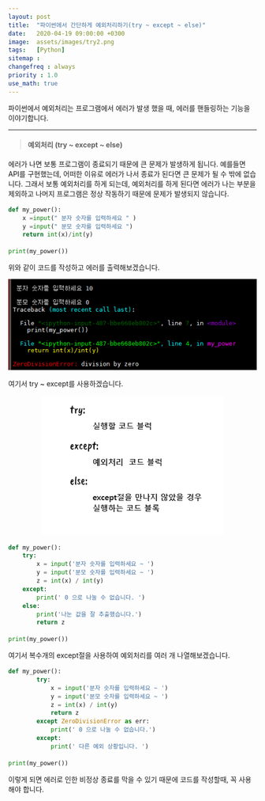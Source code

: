 ```yaml
---
layout: post
title:  "파이썬에서 간단하게 예외처리하기(try ~ except ~ else)"
date:   2020-04-19 09:00:00 +0300
image:  assets/images/try2.png
tags:   [Python]
sitemap :
changefreq : always
priority : 1.0
use_math: true
---
```



파이썬에서 예외처리는 프로그램에서 에러가 발생 했을 때, 에러를 핸들링하는 기능을 이야기합니다.

-------

> #### 예외처리 (try ~ except ~ else)

에러가 나면 보통 프로그램이 종료되기 때문에 큰 문제가 발생하게 됩니다. 예를들면 API를 구현했는데, 어떠한 이유로 에러가 나서 종료가 된다면 큰 문제가 될 수 밖에 없습니다. 그래서 보통 예외처리를 하게 되는데, 예외처리를 하게 된다면 에러가 나는 부분을 제외하고 나머지 프로그램은 정상 작동하기 때문에 문제가 발생되지 않습니다. 



```python
def my_power():
    x =input(" 분자 숫자를 입력하세요 " )
    y =input(" 분모 숫자를 입력하세요 ")
    return int(x)/int(y)

print(my_power())
```


위와 같이 코드를 작성하고 에러를 출력해보겠습니다.


<center><img src="../assets//images/try.png" ></center>

 
여기서 try ~ except를 사용하겠습니다.


<center><img src="../assets//images/try2.png" ></center>


```python
def my_power():
    try:
        x = input('분자 숫자를 입력하세요 ~ ')
        y = input('분모 숫자를 입력하세요 ~ ')
        z = int(x) / int(y)
    except:
        print(' 0 으로 나눌 수 없습니다. ')
    else:
        print('나눈 값을 잘 추출했습니다.')
        return z
	
print(my_power())
```

여기서 복수개의 except절을 사용하여 예외처리를 여러 개 나열해보겠습니다. 

```python
def my_power():
        try:
            x = input('분자 숫자를 입력하세요 ~ ')
            y = input('분모 숫자를 입력하세요 ~ ')
            z = int(x) / int(y)
            return z
        except ZeroDivisionError as err:
            print(' 0 으로 나눌 수 없습니다.')
        except:
            print(' 다른 예외 상황입니다. ')
			
print(my_power())
```

이렇게 되면 에러로 인한 비정상 종료를 막을 수 있기 때문에 코드를 작성할때, 꼭 사용해야 합니다. 